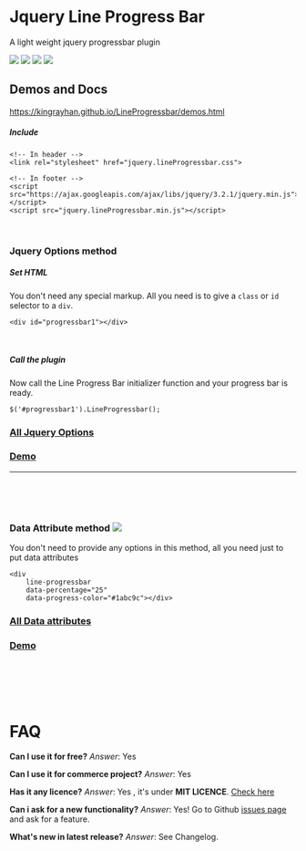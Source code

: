 # Jquery Line Progress Bar
A light weight jquery progressbar plugin

![](https://img.shields.io/github/license/kingrayhan/LineProgressbar.svg)
![](https://img.shields.io/github/issues-raw/kingrayhan/LineProgressbar.svg?style=plastic)
![](https://img.shields.io/github/last-commit/kingrayhan/LineProgressbar.svg)
![](https://img.shields.io/github/languages/code-size/kingrayhan/LineProgressbar.svg)


## Demos and Docs
https://kingrayhan.github.io/LineProgressbar/demos.html


##### Include
```
<!-- In header -->
<link rel="stylesheet" href="jquery.lineProgressbar.css">

<!-- In footer -->
<script src="https://ajax.googleapis.com/ajax/libs/jquery/3.2.1/jquery.min.js"></script>
<script src="jquery.lineProgressbar.min.js"></script>
```

<br>


### Jquery Options method

##### Set HTML
You don't need any special markup. All you need is to give a `class` or `id` selector to a `div`. 
```
<div id="progressbar1"></div>
```

<br>

##### Call the plugin
Now call the Line Progress Bar initializer function and your progress bar is ready.
```
$('#progressbar1').LineProgressbar();
```

### [All Jquery Options](https://kingrayhan.github.io/LineProgressbar/options.html)
### [Demo](https://kingrayhan.github.io/LineProgressbar/jquery-options-demo.html)

---
<br>
<br>
<br>


### Data Attribute method <img src="https://kingrayhan.github.io/LineProgressbar/assets/images/new.GIF" />

You don't need to provide any options in this method, all you need just to put data attributes

```
<div 
    line-progressbar 
    data-percentage="25" 
    data-progress-color="#1abc9c"></div>
```

### [All Data attributes](https://kingrayhan.github.io/LineProgressbar/data-attributes.html)
### [Demo](https://kingrayhan.github.io/LineProgressbar/data-attrs-demo.html)


<br>
<br>
<br>
<br>

# FAQ

**Can I use it for free?** _Answer_: Yes

**Can I use it for commerce project?** _Answer_: Yes

**Has it any licence?** _Answer_: Yes , it's under **MIT LICENCE**. [Check here](https://github.com/kingRayhan/LineProgressbar/blob/master/LICENSE)

**Can i ask for a new functionality?** _Answer_: Yes! Go to Github [issues page](https://github.com/kingRayhan/LineProgressbar/issues) and ask for a feature.

**What's new in latest release?** _Answer_: See Changelog.

